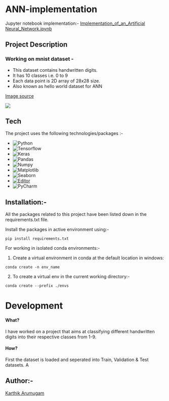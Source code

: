 # ANN-implementation
Jupyter notebook implementation:-
[Implementation_of_an_Artificial Neural_Network.ipynb](https://colab.research.google.com/drive/1pzBodNobgUOa2dGgoHOjqPmjNUe0GjmO?authuser=1#scrollTo=ZB4f_r_y5UCE)
## Project Description
### Working on mnist dataset - 

* This dataset contains handwritten digits. 
* It has 10 classes i.e. 0 to 9
* Each data point is 2D array of 28x28 size.
* Also known as hello world dataset for ANN

[Image source](https://en.wikipedia.org/wiki/MNIST_database#/media/File:MnistExamples.png)

![](https://upload.wikimedia.org/wikipedia/commons/2/27/MnistExamples.png)

## Tech
The project uses the following technologies/packages :- 

- ![Python](https://img.shields.io/badge/-Python-black?style=flat-square&logo=Python)
- ![Tensorflow](https://img.shields.io/badge/-TensorFlow-black?style=flat-square&logo=TensorFlow)
- ![Keras](https://img.shields.io/badge/-Keras-black?style=flat-square&logo=Keras)
- ![Pandas](https://img.shields.io/badge/-Pandas-black?style=flat-square&logo=Pandas)
- ![Numpy](https://img.shields.io/badge/-Numpy-black?style=flat-square&logo=Numpy)
- ![Matplotlib](https://img.shields.io/badge/-Matplotlib-black?style=flat-square&logo=Matplotlib)
- ![Seaborn](https://img.shields.io/badge/-Seaborn-black?logo=seaborn&logoColor=white)
- [![Editor](https://img.shields.io/badge/Editor-VSCode-blue?style=flat-square&logo=visual-studio-code&logoColor=white)](https://code.visualstudio.com/)
- ![PyCharm](https://img.shields.io/badge/-PyCharm-000000?logo=pycharm&logoColor=white)


## Installation:-

All the packages related to this project have been listed down in the requirements.txt file.

Install the packages in active environment using:-
```
pip install requirements.txt
```

For working in isolated conda environments:-
1. Create a virtual environment in conda at the default location in windows:
```
conda create -n env_name
```

2. To create a virtual env in the current working directory:-
```
conda create --prefix ./envs
```

# Development

#### What?
I have worked on a project that aims at classifying different handwritten digits into their respective classes from 1-9.

#### How?
First the dataset is loaded and seperated into Train, Validation & Test datasets.
A 


## Author:-
[Karthik Arumugam](https://github.com/KarthikArumugam3)
